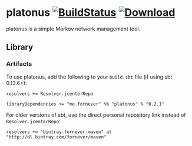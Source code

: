 platonus [![BuildStatus](https://travis-ci.org/ForNeVeR/platonus.png?branch=develop)](https://travis-ci.org/ForNeVeR/platonus) [ ![Download](https://api.bintray.com/packages/fornever/maven/platonus/images/download.svg) ](https://bintray.com/fornever/maven/platonus/_latestVersion)
========
platonus is a simple Markov network management tool.

## Library

### Artifacts

To use platonus, add the following to your `build.sbt` file (if using sbt 0.13.6+):

    resolvers += Resolver.jcenterRepo
    
    libraryDependencies += "me.fornever" %% "platonus" % "0.2.1"

For older versions of sbt, use the direct personal repository link instead of `Resolver.jcenterRepo`:

    resolvers += "bintray-fornever-maven" at "http://dl.bintray.com/fornever/maven"
    